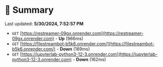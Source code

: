 # 📖 Summary
Last updated: **5/30/2024, 7:52:57 PM**

- `GET` [https://restreamer-09gx.onrender.com](https://restreamer-09gx.onrender.com) - **Up** (966ms)
- `GET` [https://filestreambot-b5k6.onrender.com/](https://filestreambot-b5k6.onrender.com/) - **Down** (169ms)
- `GET` [https://jupyterlab-python3-12-3.onrender.com](https://jupyterlab-python3-12-3.onrender.com) - **Down** (162ms)
